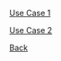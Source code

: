 


[Use Case 1](https://github.com/hmislk/hmis/wiki/Pharmacy-&-Inpatients-%E2%80%90-Use-Case-1)


[Use Case 2](https://github.com/hmislk/hmis/wiki/Pharmacy-&-Inpatients-%E2%80%90-Use-Case-2)






[Back](https://github.com/hmislk/hmis/wiki/Pharmaceutical-Logistics)
